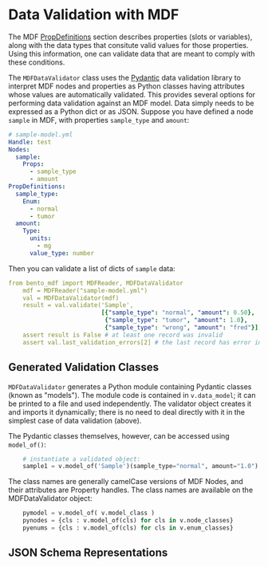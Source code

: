 # Data Validation with MDF

The MDF [PropDefinitions](#property-definitions) section describes properties (slots or variables), along with the data types that consitute valid values for those properties. Using this information, one can validate data that are meant to comply with these conditions.

The `MDFDataValidator` class uses the [Pydantic](https://docs.pydantic.dev/latest/) data validation library to interpret MDF nodes and properties as Python classes having attributes whose values are automatically validated. This provides several options for performing data validation against an MDF model. Data simply needs to be expressed as a Python dict or as JSON. Suppose you have defined a node `sample` in MDF, with properties `sample_type` and `amount`:

```yaml
# sample-model.yml
Handle: test
Nodes:
  sample:
    Props:
      - sample_type
      - amount
PropDefinitions:
  sample_type:
    Enum:
      - normal
      - tumor
  amount:
    Type:
      units:
        - mg
      value_type: number
```

Then you can validate a list of dicts of `sample` data:

```yaml
from bento_mdf import MDFReader, MDFDataValidator
    mdf = MDFReader("sample-model.yml")
    val = MDFDataValidator(mdf)
    result = val.validate('Sample', 
                          [{"sample_type": "normal", "amount": 0.50},
                           {"sample_type": "tumor", "amount": 1.0},
                           {"sample_type": "wrong", "amount": "fred"}])
    assert result is False # at least one record was invalid
    assert val.last_validation_errors[2] # the last record has error info
```

## Generated Validation Classes

`MDFDataValidator` generates a Python module containing Pydantic classes (known as "models"). The module code is contained in `v.data_model`; it can be printed to a file and used independently. The validator object creates it and imports it dynamically; there is no need to deal directly with it in the simplest case of data validation (above).

The Pydantic classes themselves, however, can be accessed using `model_of()`:

```python
    # instantiate a validated object:
    sample1 = v.model_of('Sample')(sample_type="normal", amount="1.0")
```

The class names are generally camelCase versions of MDF Nodes, and their attributes are Property handles. The class names are available on the MDFDataValidator object:

```python
    pymodel = v.model_of( v.model_class )
    pynodes = {cls : v.model_of(cls) for cls in v.node_classes}
    pyenums = {cls : v.model_of(cls) for cls in v.enum_classes}
```

## JSON Schema Representations
